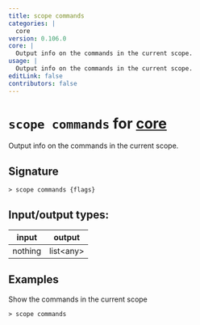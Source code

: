 ```yaml
---
title: scope commands
categories: |
  core
version: 0.106.0
core: |
  Output info on the commands in the current scope.
usage: |
  Output info on the commands in the current scope.
editLink: false
contributors: false
---
```

<!-- This file is automatically generated. Please edit the command in https://github.com/nushell/nushell instead. -->

# `scope commands` for [core](/commands/categories/core.md)

<div class='command-title'>Output info on the commands in the current scope.</div>

## Signature

```> scope commands {flags} ```


## Input/output types:

| input   | output    |
| ------- | --------- |
| nothing | list&lt;any&gt; |
## Examples

Show the commands in the current scope
```nu
> scope commands

```

